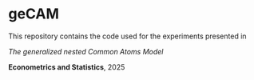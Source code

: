 # geCAM

This repository contains the code used for the experiments presented in 

*The generalized nested Common Atoms Model*

**Econometrics and Statistics**, 2025
